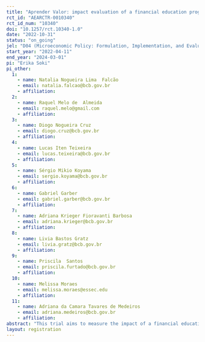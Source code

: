 ```yaml
---
title: "Aprender Valor: impact evaluation of a financial education programme for elementary schools"
rct_id: "AEARCTR-0010340"
rct_id_num: "10340"
doi: "10.1257/rct.10340-1.0"
date: "2022-10-31"
status: "on_going"
jel: "D04 (Microeconomic Policy: Formulation, Implementation, and Evaluation), H75 (State and Local Government: Health, Education, Welfare, Public Pensions), I210 (Analysis of Education), I26 (Returns to Education, I28 (Government Policy), D14 (Personal Finance) I210 (Analysis of Education)"
start_year: "2022-04-11"
end_year: "2024-03-01"
pi: "Erika Soki"
pi_other:
  1:
    - name: Natalia Nogueira Lima  Falcão
    - email: natalia.falcao@bcb.gov.br
    - affiliation: 
  2:
    - name: Raquel Melo de  Almeida
    - email: raquel.melo@gmail.com
    - affiliation: 
  3:
    - name: Diogo Nogueira Cruz
    - email: diogo.cruz@bcb.gov.br
    - affiliation: 
  4:
    - name: Lucas Iten Teixeira
    - email: lucas.teixeira@bcb.gov.br
    - affiliation: 
  5:
    - name: Sérgio Mikio Koyama
    - email: sergio.koyama@bcb.gov.br
    - affiliation: 
  6:
    - name: Gabriel Garber
    - email: gabriel.garber@bcb.gov.br
    - affiliation: 
  7:
    - name: Adriana Krieger Fioravanti Barbosa
    - email: adriana.krieger@bcb.gov.br
    - affiliation: 
  8:
    - name: Livia Bastos Gratz
    - email: livia.gratz@bcb.gov.br
    - affiliation: 
  9:
    - name: Priscila  Santos
    - email: priscila.furtado@bcb.gov.br
    - affiliation: 
  10:
    - name: Melissa Moraes
    - email: melissa.moraes@essec.edu
    - affiliation: 
  11:
    - name: Adriana da Camara Tavares de Medeiros
    - email: adriana.medeiros@bcb.gov.br
    - affiliation: 
abstract: "This trial aims to measure the impact of a financial education programme for elementary school students in Brazil. The programme consists of training for teacher and school managers and offering classroom material that presents financial education content transversally to 3 regular disciplines: Mathematics, Portuguese and Human Sciences. Sampling and randomization were made at the school level from a list of schools who had enrolled in the programme. A total of 783 schools were randomly assigned to 2 treatment arms: control and treatment. The study will measure the proficiency in financial literacy for students in 3rd, 5th, 7th and 9th grades analysed by IRT (item response theory). Tests were produced specifically for the Programme using a reference matrix for financial literacy for each grade evaluated pre and post intervention."
layout: registration
---
```


